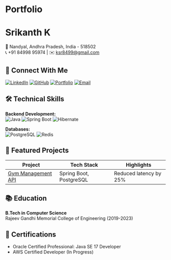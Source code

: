 # Portfolio
# Srikanth K

📍 Nandyal, Andhra Pradesh, India - 518502  
📞 +91 84998 95974 | ✉️ ksr8499@gmail.com  

## 🔗 Connect With Me
[![LinkedIn](https://img.shields.io/badge/LinkedIn-Profile-blue?logo=linkedin)](https://linkedin.com/in/kummari-srikanth8499)
[![GitHub](https://img.shields.io/badge/GitHub-Repositories-black?logo=github)](https://github.com/ksr8499)
[![Portfolio](https://img.shields.io/badge/Portfolio-Showcase-green?logo=vercel)](https://ksr8499.github.io/Portfolio)
[![Email](https://img.shields.io/badge/Email-Contact-red?logo=gmail)](mailto:ksr8499@gmail.com)

## 🛠 Technical Skills
**Backend Development:**  
![Java](https://img.shields.io/badge/Java-17-%23ED8B00?logo=java)
![Spring Boot](https://img.shields.io/badge/Spring_Boot-3.6-%236DB33F?logo=spring)
![Hibernate](https://img.shields.io/badge/Hibernate-6.1-%2300599C?logo=hibernate)

**Databases:**  
![PostgreSQL](https://img.shields.io/badge/PostgreSQL-15-%23336791?logo=postgresql)
![Redis](https://img.shields.io/badge/Redis-%23DC382D?logo=redis)

## 📌 Featured Projects
| Project | Tech Stack | Highlights |
|---------|------------|------------|
| [Gym Management API](https://github.com/ksr8499/gym-api) | Spring Boot, PostgreSQL | Reduced latency by 25% |

## 📚 Education
**B.Tech in Computer Science**  
Rajeev Gandhi Memorial College of Engineering (2019-2023)

## 📜 Certifications
- Oracle Certified Professional: Java SE 17 Developer
- AWS Certified Developer (In Progress)
